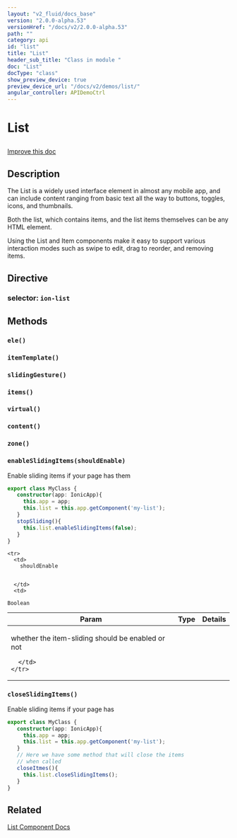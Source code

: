 ```yaml
---
layout: "v2_fluid/docs_base"
version: "2.0.0-alpha.53"
versionHref: "/docs/v2/2.0.0-alpha.53"
path: ""
category: api
id: "list"
title: "List"
header_sub_title: "Class in module "
doc: "List"
docType: "class"
show_preview_device: true
preview_device_url: "/docs/v2/demos/list/"
angular_controller: APIDemoCtrl
---
```










<h1 class="api-title">


List






</h1>

<a class="improve-v2-docs" href='http://github.com/driftyco/ionic/edit/2.0/ionic/components/list/list.ts#L5'>
Improve this doc
</a>






<!-- description -->
<h2>Description</h2>

<p>The List is a widely used interface element in almost any mobile app, and can include
content ranging from basic text all the way to buttons, toggles, icons, and thumbnails.</p>
<p>Both the list, which contains items, and the list items themselves can be any HTML
element.</p>
<p>Using the List and Item components make it easy to support various
interaction modes such as swipe to edit, drag to reorder, and removing items.</p>


<h2>Directive</h2>
<h3>selector: <code>ion-list</code></h3>
<!-- @usage tag -->


<!-- @property tags -->


<!-- methods on the class -->

<h2>Methods</h2>

<div id="ele"></div>

<h3>
<code>ele()</code>


</h3>












<div id="itemTemplate"></div>

<h3>
<code>itemTemplate()</code>


</h3>












<div id="slidingGesture"></div>

<h3>
<code>slidingGesture()</code>


</h3>












<div id="items"></div>

<h3>
<code>items()</code>


</h3>












<div id="virtual"></div>

<h3>
<code>virtual()</code>


</h3>












<div id="content"></div>

<h3>
<code>content()</code>


</h3>












<div id="zone"></div>

<h3>
<code>zone()</code>


</h3>












<div id="enableSlidingItems"></div>

<h3>
<code>enableSlidingItems(shouldEnable)</code>


</h3>

Enable sliding items if your page has them

```ts
export class MyClass {
   constructor(app: IonicApp){
     this.app = app;
     this.list = this.app.getComponent('my-list');
   }
   stopSliding(){
     this.list.enableSlidingItems(false);
   }
}
```


<table class="table param-table" style="margin:0;">
  <thead>
    <tr>
      <th>Param</th>
      <th>Type</th>
      <th>Details</th>
    </tr>
  </thead>
  <tbody>

    <tr>
      <td>
        shouldEnable


      </td>
      <td>

  <code>Boolean</code>
      </td>
      <td>
        <p>whether the item-sliding should be enabled or not</p>


      </td>
    </tr>

  </tbody>
</table>








<div id="closeSlidingItems"></div>

<h3>
<code>closeSlidingItems()</code>


</h3>

Enable sliding items if your page has

```ts
export class MyClass {
   constructor(app: IonicApp){
     this.app = app;
     this.list = this.app.getComponent('my-list');
   }
   // Here we have some method that will close the items
   // when called
   closeItmes(){
     this.list.closeSlidingItems();
   }
}
```









<!-- related link -->

<h2>Related</h2>

<a href='/docs/v2/components#lists'>List Component Docs</a><!-- end content block -->


<!-- end body block -->
